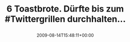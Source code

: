 ---
retweeted: false
source: <a href="http://twitter.com" rel="nofollow">Twitter Web Client</a>
entities:
  hashtags:
  - text: Twittergrillen
    indices:
    - '29'
    - '44'
  symbols: []
  user_mentions: []
  urls: []
display_text_range:
- '0'
- '59'
favorite_count: '0'
id_str: '3309693544'
truncated: false
retweet_count: '0'
id: '3309693544'
created_at: Fri Aug 14 15:48:11 +0000 2009
favorited: false
full_text: '6 Toastbrote. Dürfte bis zum #Twittergrillen durchhalten...'
lang: de
tags:
- Twittergrillen
- pesos/twitter
date: '2009-08-14T15:48:11+00:00'
src: https://twitter.com/bascht/status/3309693544
original_url: https://twitter.com/bascht/status/3309693544
type: twitter_tweet
text: '6 Toastbrote. Dürfte bis zum #Twittergrillen durchhalten...'
title: '6 Toastbrote. Dürfte bis zum #Twittergrillen durchhalten...

  '

---
